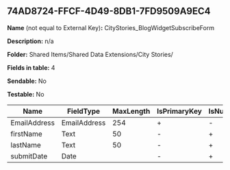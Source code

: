 ## 74AD8724-FFCF-4D49-8DB1-7FD9509A9EC4

**Name** (not equal to External Key)**:** CityStories_BlogWidgetSubscribeForm

**Description:** n/a

**Folder:** Shared Items/Shared Data Extensions/City Stories/

**Fields in table:** 4

**Sendable:** No

**Testable:** No

| Name | FieldType | MaxLength | IsPrimaryKey | IsNullable | DefaultValue |
| --- | --- | --- | --- | --- | --- |
| EmailAddress | EmailAddress | 254 | + | - |  |
| firstName | Text | 50 | - | + |  |
| lastName | Text | 50 | - | + |  |
| submitDate | Date |  | - | + | GETDATE() |
